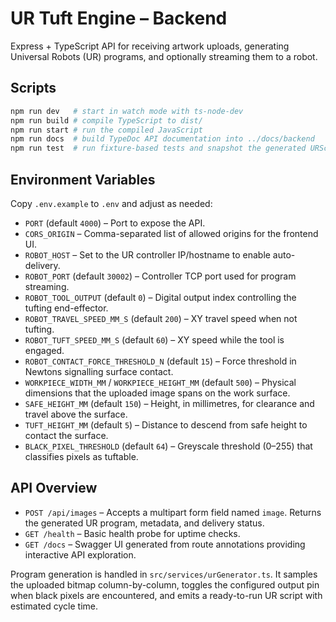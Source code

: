 # UR Tuft Engine – Backend

Express + TypeScript API for receiving artwork uploads, generating Universal Robots (UR) programs, and optionally streaming them to a robot.

## Scripts

```bash
npm run dev   # start in watch mode with ts-node-dev
npm run build # compile TypeScript to dist/
npm run start # run the compiled JavaScript
npm run docs  # build TypeDoc API documentation into ../docs/backend
npm run test  # run fixture-based tests and snapshot the generated URScript
```

## Environment Variables

Copy `.env.example` to `.env` and adjust as needed:

- `PORT` (default `4000`) – Port to expose the API.
- `CORS_ORIGIN` – Comma-separated list of allowed origins for the frontend UI.
- `ROBOT_HOST` – Set to the UR controller IP/hostname to enable auto-delivery.
- `ROBOT_PORT` (default `30002`) – Controller TCP port used for program streaming.
- `ROBOT_TOOL_OUTPUT` (default `0`) – Digital output index controlling the tufting end-effector.
- `ROBOT_TRAVEL_SPEED_MM_S` (default `200`) – XY travel speed when not tufting.
- `ROBOT_TUFT_SPEED_MM_S` (default `60`) – XY speed while the tool is engaged.
- `ROBOT_CONTACT_FORCE_THRESHOLD_N` (default `15`) – Force threshold in Newtons signalling surface contact.
- `WORKPIECE_WIDTH_MM` / `WORKPIECE_HEIGHT_MM` (default `500`) – Physical dimensions that the uploaded image spans on the work surface.
- `SAFE_HEIGHT_MM` (default `150`) – Height, in millimetres, for clearance and travel above the surface.
- `TUFT_HEIGHT_MM` (default `5`) – Distance to descend from safe height to contact the surface.
- `BLACK_PIXEL_THRESHOLD` (default `64`) – Greyscale threshold (0–255) that classifies pixels as tuftable.

## API Overview

- `POST /api/images` – Accepts a multipart form field named `image`. Returns the generated UR program, metadata, and delivery status.
- `GET /health` – Basic health probe for uptime checks.
- `GET /docs` – Swagger UI generated from route annotations providing interactive API exploration.

Program generation is handled in `src/services/urGenerator.ts`. It samples the uploaded bitmap column-by-column, toggles the configured output pin when black pixels are encountered, and emits a ready-to-run UR script with estimated cycle time.
